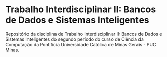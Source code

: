 # Trabalho Interdisciplinar II: Bancos de Dados e Sistemas Inteligentes
Repositório da disciplina de Trabalho Interdisciplinar II: Bancos de Dados e Sistemas Inteligentes do segundo período do curso de Ciência da Computação da Pontifícia Universidade Católica de Minas Gerais - PUC Minas.

